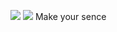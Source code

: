 ![](http://github-profile-summary-cards.vercel.app/api/cards/repos-per-language?username=YusukeTakahashi2001&theme=vue)
![](http://github-profile-summary-cards.vercel.app/api/cards/stats?username=YusukeTakahashi2001&theme=vue)
 Make your sence
